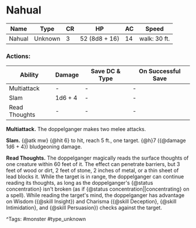 # Nahual

| Name | Type | CR | HP | AC | Speed |
|------|------|----|----|----|-------|
| Nahual | Unknown | 3 | 52 (8d8 + 16) | 14 | walk: 30 ft. |

### Actions:

| Ability | Damage | Save DC & Type | On Successful Save |
|---------|--------|----------------|--------------------|
| Multiattack | - | - | - |
| Slam | 1d6 + 4 | - | - |
| Read Thoughts | - | - | - |


**Multiattack.** The doppelganger makes two melee attacks.

**Slam.** {@atk mw} {@hit 6} to hit, reach 5 ft., one target. {@h}7 ({@damage 1d6 + 4}) bludgeoning damage.

**Read Thoughts.** The doppelganger magically reads the surface thoughts of one creature within 60 feet of it. The effect can penetrate barriers, but 3 feet of wood or dirt, 2 feet of stone, 2 inches of metal, or a thin sheet of lead blocks it. While the target is in range, the doppelganger can continue reading its thoughts, as long as the doppelganger's {@status concentration} isn't broken (as if {@status concentration||concentrating} on a spell). While reading the target's mind, the doppelganger has advantage on Wisdom ({@skill Insight}) and Charisma ({@skill Deception}, {@skill Intimidation}, and {@skill Persuasion}) checks against the target.

^Tags: #monster #type_unknown
